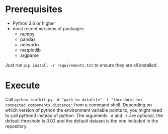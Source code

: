 # Prerequisites 
- Python 3.6 or higher
- most recent versions of packages:
    - numpy
    - pandas
    - networkx
    - matplotlib
    - argparse

Just run `pip install -r requirements.txt` to ensure they are all installed.

# Execute
Call `python toolkit.py -d "path to datafile" -t "threshold for connected components distance"` from a command shell. Depending on which version of python the environment variable points to, you might need to call python3 instead of python.
The arguments `-d` and `-t` are optional, the default threshold is 0.02 and the default dataset is the one included in the repository.